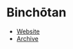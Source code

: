 # Binchōtan

- [Website](https://rvklein.me/proj/binchotan/)
- [Archive](https://web.archive.org/web/20220510050357/https://rvklein.me/proj/binchotan/)
